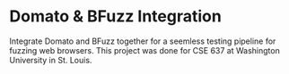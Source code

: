 # Domato & BFuzz Integration

Integrate Domato and BFuzz together for a seemless testing pipeline for fuzzing web browsers.
This project was done for CSE 637 at Washington University in St. Louis.
